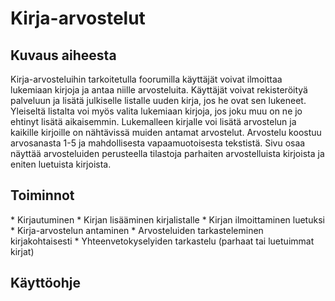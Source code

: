 <h1> Kirja-arvostelut </h1>
<h2> Kuvaus aiheesta </h2>

Kirja-arvosteluihin tarkoitetulla foorumilla käyttäjät voivat ilmoittaa lukemiaan kirjoja ja antaa niille arvosteluita. Käyttäjät voivat rekisteröityä palveluun ja lisätä julkiselle listalle uuden kirja, jos he ovat sen lukeneet. Yleiseltä listalta voi myös valita lukemiaan kirjoja, jos joku muu on ne jo ehtinyt lisätä aikaisemmin. Lukemalleen kirjalle voi lisätä arvostelun ja kaikille kirjoille on nähtävissä muiden antamat arvostelut. Arvostelu koostuu arvosanasta 1-5 ja mahdollisesta vapaamuotoisesta tekstistä. Sivu osaa näyttää arvosteluiden perusteella tilastoja parhaiten arvostelluista kirjoista ja eniten luetuista kirjoista.
<h2> Toiminnot </h2>
* Kirjautuminen
* Kirjan lisääminen kirjalistalle
* Kirjan ilmoittaminen luetuksi
* Kirja-arvostelun antaminen
* Arvosteluiden tarkasteleminen kirjakohtaisesti
* Yhteenvetokyselyiden tarkastelu (parhaat tai luetuimmat kirjat)
<h2> Käyttöohje </h2>
